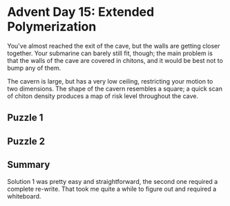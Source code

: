 # Advent Day 15: Extended Polymerization
You've almost reached the exit of the cave, but the walls are getting closer together. Your submarine can barely still fit, though; the main problem is that the walls of the cave are covered in chitons, and it would be best not to bump any of them.

The cavern is large, but has a very low ceiling, restricting your motion to two dimensions. The shape of the cavern resembles a square; a quick scan of chiton density produces a map of risk level throughout the cave.

## Puzzle 1

## Puzzle 2

## Summary
Solution 1 was pretty easy and straightforward, the second one required a complete re-write. That took me quite a while to figure out and required a whiteboard. 